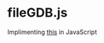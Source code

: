 fileGDB.js
==========
Implimenting [this](http://trac.osgeo.org/gdal/wiki/FGDBSpecification) in JavaScript
